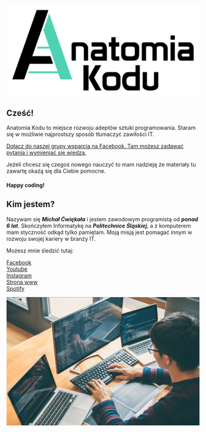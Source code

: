 <p align="center">
    <img src="docs/logo.png" alt="drawing" width="500"/>
</p>


## Cześć!  
Anatomia Kodu to miejsce rozwoju adeptów sztuki programowania. Staram się w możliwie najprostszy sposób tłumaczyć zawiłości IT.   

[Dołącz do naszej grupy wsparcia na Facebook. Tam możesz zadawać pytania i wymieniać się wiedzą.](https://www.facebook.com/groups/580778376232680)

Jeżeli chcesz się czegoś nowego nauczyć to mam nadzieję że materiały tu zawartę okażą się dla Ciebie pomocne.  

#### Happy coding!  


## Kim jestem?

Nazywam się ***Michał Ćwiękała*** i jestem zawodowym programistą od ***ponad 6 lat***. Skończyłem Informatykę na ***Politechnice Śląskiej***, a z komputerem mam styczność odkąd tylko pamiętam. Moją misją jest pomagać innym w rozwoju swojej kariery w branży IT.
 
Możesz mnie śledzić tutaj:

[Facebook](https://www.facebook.com/AnatomiaKodu)  
[Youtube](https://www.youtube.com/c/AnatomiaKodu)  
[Instagram](https://www.instagram.com/anatomiakodu/)  
[Strona www](https://anatomiakodu.pl/)  
[Spotify](https://open.spotify.com/show/3aXS6JAvx91eApuUZ9O7XA)

![zdjecie](docs/photo1.png)
